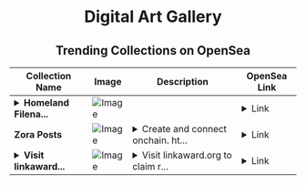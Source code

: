 <div align="center">

# Digital Art Gallery

## Trending Collections on OpenSea

| Collection Name                       | Image                                                                                     | Description                       | OpenSea Link                                                                                          |
|---------------------------------------|-------------------------------------------------------------------------------------------|-----------------------------------|--------------------------------------------------------------------------------------------------------|
| **<details><summary>Homeland Filena...</summary>Homeland Filename</details>** | ![Image](https://i.seadn.io/s/raw/files/d8bc41f4db7c674f1dc5f217850c0881.jpg?w=500&auto=format?w=200&auto=format) |  | <details><summary>Link</summary>[Homeland Filename](https://opensea.io/collection/homeland-filename)</details> |
| **Zora Posts** | ![Image](https://i.seadn.io/s/raw/files/9d4bf30c01259be31d08705adb1c5e05.jpg?w=500&auto=format?w=200&auto=format) | <details><summary>Create and connect onchain. ht...</summary>Create and connect onchain. https://zora.co</details> | <details><summary>Link</summary>[Zora Posts](https://opensea.io/collection/zora-posts-10978)</details> |
| **<details><summary>Visit linkaward...</summary>Visit linkaward.org to claim rewards</details>** | ![Image](https://i.seadn.io/s/raw/files/92afe8387115b7de94ce3e7a36756337.png?w=500&auto=format?w=200&auto=format) | <details><summary>Visit linkaward.org to claim r...</summary>Visit linkaward.org to claim rewards</details> | <details><summary>Link</summary>[Visit linkaward.org to claim rewards](https://opensea.io/collection/visit-linkaward-org-to-claim-rewards-47)</details> |

</div>